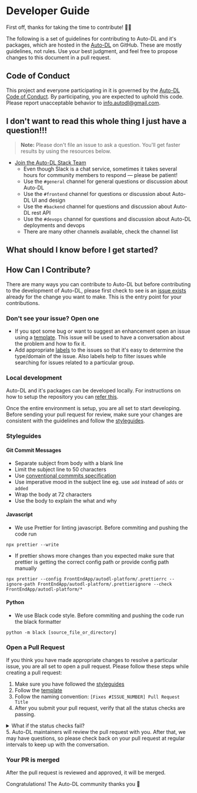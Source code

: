 # Developer Guide

First off, thanks for taking the time to contribute! :tada::tada:

The following is a set of guidelines for contributing to Auto-DL and it's packages, which are hosted in the [Auto-DL](https://github.com/Auto-DL) on GitHub. These are mostly guidelines, not rules. Use your best judgment, and feel free to propose changes to this document in a pull request.

## Code of Conduct

This project and everyone participating in it is governed by the [Auto-DL Code of Conduct](CODE_OF_CONDUCT.md). By participating, you are expected to uphold this code. Please report unacceptable behavior to [info.autodl@gmail.com](mailto:info.autodl@gmail.com).

## I don't want to read this whole thing I just have a question!!!

> **Note:** Please don't file an issue to ask a question. You'll get faster results by using the resources below.

- [Join the Auto-DL Stack Team](https://autodl.slack.com/join/shared_invite/zt-qagxiwub-ywRM_oBvvF~F7YNtlBqy_Q#/shared-invite/email)
  - Even though Slack is a chat service, sometimes it takes several hours for community members to respond &mdash; please be patient!
  - Use the `#general` channel for general questions or discussion about Auto-DL
  - Use the `#frontend` channel for questions or discussion about Auto-DL UI and design
  - Use the `#backend` channel for questions and discussion about Auto-DL rest API
  - Use the `#devops` channel for questions and discussion about Auto-DL deployments and devops
  - There are many other channels available, check the channel list

## What should I know before I get started?

## How Can I Contribute?

There are many ways you can contribute to Auto-DL but before contributing to the development of Auto-DL, please first check to see is an [issue exists](https://github.com/Auto-DL/Auto-DL/issues) already for the change you want to make. This is the entry point for your contributions.

### Don't see your issue? Open one

- If you spot some bug or want to suggest an enhancement open an issue using a [template](.github/ISSUE_TEMPLATE). This issue will be used to have a conversation about the problem and how to fix it.
- Add appropriate [labels](https://github.com/Auto-DL/Auto-DL/labels) to the issues so that it's easy to determine the type/domain of the issue. Also labels help to filter issues while searching for issues related to a particular group.

### Local development

Auto-DL and it's packages can be developed locally. For instructions on how to setup the repository you can [refer this](https://auto-dl.readthedocs.io/en/latest/installing.html).

Once the entire environment is setup, you are all set to start developing. Before sending your pull request for review, make sure your changes are consistent with the guidelines and follow the [styleguides](#styleguides).

### Styleguides

#### Git Commit Messages

- Separate subject from body with a blank line
- Limit the subject line to 50 characters
- Use [conventional commmits specification](https://www.conventionalcommits.org/en/v1.0.0/)
- Use imperative mood in the subject line eg. use `add` instead of `adds` or `added`
- Wrap the body at 72 characters
- Use the body to explain the what and why

#### Javascript

- We use Prettier for linting javascript. Before commiting and pushing the code run

```
npx prettier --write
```

- If prettier shows more changes than you expected make sure that prettier is getting the correct config path or provide config path manually

```
npx prettier --config FrontEndApp/autodl-platform/.prettierrc --ignore-path FrontEndApp/autodl-platform/.prettierignore --check FrontEndApp/autodl-platform/*
```

#### Python

- We use Black code style. Before commiting and pushing the code run the black formatter

```
python -m black [source_file_or_directory]
```

### Open a Pull Request

If you think you have made appropriate changes to resolve a particular issue, you are all set to open a pull request. Please follow these steps while creating a pull request:

1. Make sure you have followed the [styleguides](#styleguides)
2. Follow the [template](.github/PULL_REQUEST.md)
3. Follow the naming convention: `[Fixes #ISSUE_NUMBER] Pull Request Title`
4. After you submit your pull request, verify that all the status checks are passing.
<details>
<summary>What if the status checks fail?</summary>
<br>
If a status check is failing, and you believe that the failure is unrelated to your change, please leave a comment on the pull request explaining why you believe the failure is unrelated. A maintainer will re-run the status check for you. If we conclude that the failure was a false positive, then we will open an issue to track that problem with our status check suite.
</details>
5. Auto-DL maintainers will review the pull request with you. After that, we may have questions, so please check back on your pull request at regular intervals to keep up with the conversation.

### Your PR is merged

After the pull request is reviewed and approved, it will be merged.

Congratulations! The Auto-DL community thanks you :tada:
